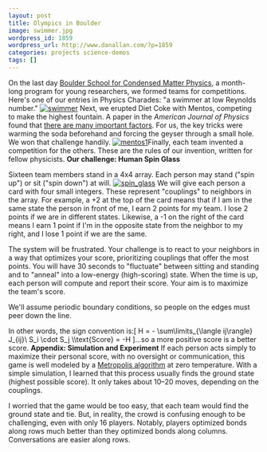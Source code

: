 ```yaml
---
layout: post
title: Olympics in Boulder
image: swimmer.jpg
wordpress_id: 1859
wordpress_url: http://www.danallan.com/?p=1859
categories: projects science-demos
tags: []
---
```


On the last day [Boulder School for Condensed Matter Physics](http://boulder.research.yale.edu/Boulder-2012/index.html), a month-long program for young researchers, we formed teams for competitions. Here's one of our entries in Physics Charades: "a swimmer at low Reynolds number."
[![](http://www.danallan.com/wp-content/uploads/2012/08/swimmer.jpg "swimmer")](http://www.danallan.com/wp-content/uploads/2012/08/swimmer.jpg)
Next, we erupted Diet Coke with Mentos, competing to make the highest fountain. A paper in the _American Journal of Physics_ found that [there are many important factors](http://www.danallan.com/wp-content/uploads/2012/08/Coffey-Diet-Coke-and-Mentos-What-is-really-behind-this-physical-reaction-2008.pdf). For us, the key tricks were warming the soda beforehand and forcing the geyser through a small hole. We won that challenge handily.
[![](http://www.danallan.com/wp-content/uploads/2012/08/mentos1.jpeg "mentos1")](http://www.danallan.com/wp-content/uploads/2012/08/mentos1.jpeg)Finally, each team invented a competition for the others. These are the rules of our invention, written for fellow physicists.
**Our challenge: Human Spin Glass**

Sixteen team members stand in a 4x4 array. Each person may stand ("spin up") or sit ("spin down") at will.
[![](http://www.danallan.com/wp-content/uploads/2012/08/spin_glass.jpg "spin_glass")](http://www.danallan.com/wp-content/uploads/2012/08/spin_glass.jpg) 
We will give each person a card with four small integers. These represent "couplings" to neighbors in the array. For example, a +2 at the top of the card means that if I am in the same state the person in front of me, I earn 2 points for my team. I lose 2 points if we are in different states. Likewise, a -1 on the right of the card means I earn 1 point if I'm in the opposite state from the neighbor to my right, and I lose 1 point if we are the same.
 
The system will be frustrated. Your challenge is to react to your neighbors in a way that optimizes your score, prioritizing couplings that offer the most points. You will have 30 seconds to "fluctuate" between sitting and standing and to "anneal" into a low-energy (high-scoring) state. When the time is up, each person will compute and report their score. Your aim is to maximize the team's score.
 
We'll assume periodic boundary conditions, so people on the edges must peer down the line.
 
In other words, the sign convention is:\[ H = - \sum\limits_{\langle ij\rangle} J_{ij}\ S_i \cdot S_j \\\text{Score} = -H \]...so a more positive score is a better score.
**Appendix: Simulation and Experiment**
If each person acts simply to maximize their personal score, with no oversight or communication, this game is well modeled by a [Metropolis algorithm](http://en.wikipedia.org/wiki/Metropolis%E2%80%93Hastings_algorithm) at zero temperature. With a simple simulation, I learned that this process usually finds the ground state (highest possible score). It only takes about 10–20 moves, depending on the couplings.

I worried that the game would be too easy, that each team would find the ground state and tie. But, in reality, the crowd is confusing enough to be challenging, even with only 16 players. Notably, players optimized bonds along rows much better than they optimized bonds along columns. Conversations are easier along rows.
